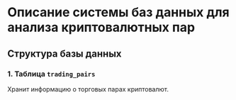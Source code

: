 # Описание системы баз данных для анализа криптовалютных пар

## Структура базы данных

### 1. Таблица `trading_pairs`
Хранит информацию о торговых парах криптовалют. 